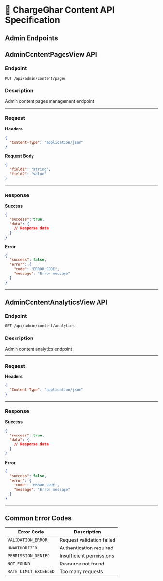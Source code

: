 # **🔌 ChargeGhar Content API Specification**

## **Admin Endpoints**

## **AdminContentPagesView API**

### **Endpoint**

`PUT /api/admin/content/pages`

### **Description**

Admin content pages management endpoint

---

### **Request**

**Headers**

```json
{
  "Content-Type": "application/json"
}
```

**Request Body**

```json
{
  "field1": "string",
  "field2": "value"
}
```

---

### **Response**

**Success**

```json
{
  "success": true,
  "data": {
    // Response data
  }
}
```

**Error**

```json
{
  "success": false,
  "error": {
    "code": "ERROR_CODE",
    "message": "Error message"
  }
}
```

---

## **AdminContentAnalyticsView API**

### **Endpoint**

`GET /api/admin/content/analytics`

### **Description**

Admin content analytics endpoint

---

### **Request**

**Headers**

```json
{
  "Content-Type": "application/json"
}
```

---

### **Response**

**Success**

```json
{
  "success": true,
  "data": {
    // Response data
  }
}
```

**Error**

```json
{
  "success": false,
  "error": {
    "code": "ERROR_CODE",
    "message": "Error message"
  }
}
```

---

## **Common Error Codes**

| Error Code | Description |
|------------|-------------|
| `VALIDATION_ERROR` | Request validation failed |
| `UNAUTHORIZED` | Authentication required |
| `PERMISSION_DENIED` | Insufficient permissions |
| `NOT_FOUND` | Resource not found |
| `RATE_LIMIT_EXCEEDED` | Too many requests |
